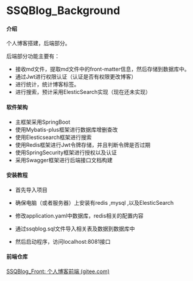 # SSQBlog_Background

#### 介绍
个人博客搭建，后端部分。

后端部分功能主要有：

+ 接收md文件，提取md文件中的front-matter信息，然后存储到数据库中。
+ 通过Jwt进行权限认证（认证是否有权限更改博客）
+ 进行统计，统计博客标签。
+ 进行搜索，预计采用ElesticSearch实现（现在还未实现）

#### 软件架构
+ 主框架采用SpringBoot
+ 使用Mybatis-plus框架进行数据库增删查改
+ 使用Elesticsearch框架进行搜索
+ 使用Redis框架进行Jwt令牌存储，并且判断令牌是否过期
+ 使用SpringSecurity框架进行授权以及认证
+ 采用Swagger框架进行后端接口文档构建

#### 安装教程

+ 首先导入项目

+ 确保电脑（或者服务器）上安装有redis ,mysql ,以及ElesticSearch
+ 修改application.yaml中数据库，redis相关的配置内容
+ 通过ssqblog.sql文件导入相关表及数据到数据库中
+ 然后启动程序，访问localhost:8081接口

#### 前端仓库

[SSQBlog_Front: 个人博客前端 (gitee.com)](https://gitee.com/ssq_SSQ/SSQBlog_Front)

